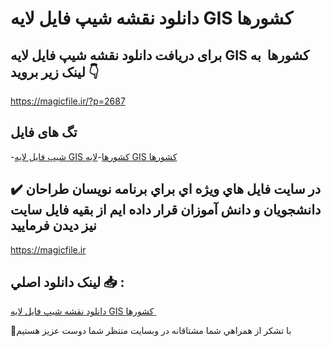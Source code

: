 # دانلود نقشه شیپ فایل لایه GIS کشورها 

## برای دریافت دانلود نقشه شیپ فایل لایه GIS کشورها  به لینک زیر بروید 👇

https://magicfile.ir/?p=2687

## تگ های فایل

-[شيپ فايل لايه GIS کشورها](https://magicfile.ir/product/%d9%86%d9%82%d8%b4%d9%87-%d8%b4%d9%8a%d9%be-%d9%81%d8%a7%d9%8a%d9%84-%d9%84%d8%a7%d9%8a%d9%87-gis-%da%a9%d8%b4%d9%88%d8%b1%d9%87%d8%a7/)-[لايه GIS کشورها](https://magicfile.ir/product/%d9%86%d9%82%d8%b4%d9%87-%d8%b4%d9%8a%d9%be-%d9%81%d8%a7%d9%8a%d9%84-%d9%84%d8%a7%d9%8a%d9%87-gis-%da%a9%d8%b4%d9%88%d8%b1%d9%87%d8%a7/)

## ✔️ در سايت فايل هاي ويژه اي براي برنامه نويسان طراحان دانشجويان و دانش آموزان قرار داده ايم از بقيه فايل سايت نيز ديدن فرماييد

https://magicfile.ir


## لينک دانلود اصلي 📥 :

[دانلود نقشه شیپ فایل لایه GIS کشورها ](https://magicfile.ir/product/%d9%86%d9%82%d8%b4%d9%87-%d8%b4%d9%8a%d9%be-%d9%81%d8%a7%d9%8a%d9%84-%d9%84%d8%a7%d9%8a%d9%87-gis-%da%a9%d8%b4%d9%88%d8%b1%d9%87%d8%a7/) 


🙏با تشکر از همراهي شما مشتاقانه در وبسایت منتظر شما دوست عزیز هستیم


